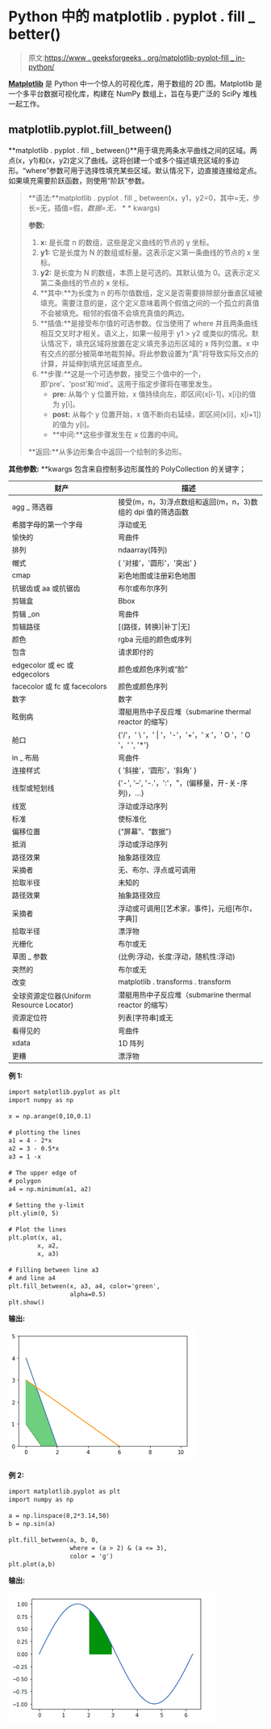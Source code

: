 # Python 中的 matplotlib . pyplot . fill _ better()

> 原文:[https://www . geeksforgeeks . org/matplotlib-pyplot-fill _ in-python/](https://www.geeksforgeeks.org/matplotlib-pyplot-fill_between-in-python/)

[**Matplotlib**](http://geeksforgeeks.org/python-matplotlib-an-overview/) 是 Python 中一个惊人的可视化库，用于数组的 2D 图。Matplotlib 是一个多平台数据可视化库，构建在 NumPy 数组上，旨在与更广泛的 SciPy 堆栈一起工作。

## matplotlib.pyplot.fill_between()

**matplotlib . pyplot . fill _ between()**用于填充两条水平曲线之间的区域。两点(x，y1)和(x，y2)定义了曲线。这将创建一个或多个描述填充区域的多边形。“where”参数可用于选择性填充某些区域。默认情况下，边直接连接给定点。如果填充需要阶跃函数，则使用“阶跃”参数。

> **语法:**matplotlib . pyplot . fill _ between(x，y1，y2=0，其中=无，步长=无，插值=假，*数据=无，* * * kwargs)
> 
> **参数:**
> 
> 1.  **x:** 是长度 n 的数组，这些是定义曲线的节点的 y 坐标。
> 2.  **y1:** 它是长度为 N 的数组或标量。这表示定义第一条曲线的节点的 x 坐标。
> 3.  **y2:** 是长度为 N 的数组，本质上是可选的。其默认值为 0。这表示定义第二条曲线的节点的 x 坐标。
> 4.  **其中:**为长度为 n 的布尔值数组，定义是否需要排除部分垂直区域被填充。需要注意的是，这个定义意味着两个假值之间的一个孤立的真值不会被填充。相邻的假值不会填充真值的两边。
> 5.  **插值:**是接受布尔值的可选参数。仅当使用了 where 并且两条曲线相互交叉时才相关。语义上，如果一般用于 y1 > y2 或类似的情况。默认情况下，填充区域将放置在定义填充多边形区域的 x 阵列位置。x 中有交点的部分被简单地裁剪掉。将此参数设置为“真”将导致实际交点的计算，并延伸到填充区域直至点。
> 6.  **步骤:**这是一个可选参数，接受三个值中的一个，即‘pre’、‘post’和‘mid’。这用于指定步骤将在哪里发生。
>     *   **pre:** 从每个 y 位置开始，x 值持续向左，即区间(x[i-1]，x[i])的值为 y[i]。
>     *   **post:** 从每个 y 位置开始，x 值不断向右延续，即区间(x[i]，x[i+1])的值为 y[i]。
>     *   **中间:**这些步骤发生在 x 位置的中间。
> 
> **返回:**从多边形集合中返回一个绘制的多边形。

**其他参数:** **kwargs 包含来自控制多边形属性的 PolyCollection 的关键字；

| 财产 | 描述 |
| --- | --- |
| agg _ 筛选器 | 接受(m，n，3)浮点数组和返回(m，n，3)数组的 dpi 值的筛选函数 |
| 希腊字母的第一个字母 | 浮动或无 |
| 愉快的 | 弯曲件 |
| 排列 | ndaarray(阵列) |
| 帽式 | { '对接'，'圆形'，'突出' } | 氯林可霉素 | 长度为 2 的浮动序列；可能会在具有 vmin 和 vmax kwargs 的方法中被覆盖。 |
| cmap | 彩色地图或注册彩色地图 |
| 抗锯齿或 aa 或抗锯齿 | 布尔或布尔序列 |
| 剪辑盒 | Bbox |
| 剪辑 _on | 弯曲件 |
| 剪辑路径 | [(路径，转换)&#124;补丁&#124;无] |
| 颜色 | rgba 元组的颜色或序列 |
| 包含 | 请求即付的 |
| edgecolor 或 ec 或 edgecolors | 颜色或颜色序列或“脸” |
| facecolor 或 fc 或 facecolors | 颜色或颜色序列 |
| 数字 | 数字 |
| 眩倒病 | 潜艇用热中子反应堆（submarine thermal reactor 的缩写） |
| 舱口 | {'/'，' \ '，' &#124; '，'-'，'+'，' x '，' O '，' O '，' ', '*'} |
| in _ 布局 | 弯曲件 |
| 连接样式 | { '斜接'，'圆形'，'斜角' } |
| 线型或短划线 | {'-', '–', '-.'，':'，"，(偏移量，开-关-序列)，…} |
| 线宽 | 浮动或浮动序列 |
| 标准 | 使标准化 |
| 偏移位置 | {“屏幕”、“数据”} |
| 抵消 | 浮动或浮动序列 |
| 路径效果 | 抽象路径效应 |
| 采摘者 | 无、布尔、浮点或可调用 |
| 拾取半径 | 未知的 |
| 路径效果 | 抽象路径效应 |
| 采摘者 | 浮动或可调用[[艺术家，事件]，元组[布尔，字典]] |
| 拾取半径 | 漂浮物 |
| 光栅化 | 布尔或无 |
| 草图 _ 参数 | (比例:浮动，长度:浮动，随机性:浮动) |
| 突然的 | 布尔或无 |
| 改变 | matplotlib . transforms . transform |
| 全球资源定位器(Uniform Resource Locator) | 潜艇用热中子反应堆（submarine thermal reactor 的缩写） |
| 资源定位符 | 列表[字符串]或无 |
| 看得见的 | 弯曲件 |
| xdata | 1D 阵列 |
| 更糟 | 漂浮物 |

**例 1:**

```
import matplotlib.pyplot as plt
import numpy as np

x = np.arange(0,10,0.1)

# plotting the lines
a1 = 4 - 2*x
a2 = 3 - 0.5*x
a3 = 1 -x

# The upper edge of
# polygon
a4 = np.minimum(a1, a2)

# Setting the y-limit
plt.ylim(0, 5)

# Plot the lines
plt.plot(x, a1,
        x, a2,
        x, a3)

# Filling between line a3 
# and line a4
plt.fill_between(x, a3, a4, color='green',
                 alpha=0.5)
plt.show()
```

**输出:**

![python-matplotlib-find-between-1](img/558da833dfdf391dd5f6c638f576172d.png)

**例 2:**

```
import matplotlib.pyplot as plt
import numpy as np

a = np.linspace(0,2*3.14,50)
b = np.sin(a)

plt.fill_between(a, b, 0,
                 where = (a > 2) & (a <= 3),
                 color = 'g')
plt.plot(a,b)
```

**输出:**

![python-matplotlib-fill-between2-](img/35ec1545877fda6de12b714ce9d39d8f.png)